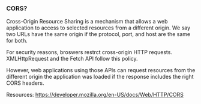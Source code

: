 ### CORS?
Cross-Origin Resource Sharing is a mechanism that allows a web application to access to selected resources from a different origin. 
We say two URLs have the same origin if the protocol, port, and host are the same for both.

For security reasons, broswers restrct cross-origin HTTP requests. XMLHttpRequest and the Fetch API follow this policy. 

However, web applications using those APIs can request resources from the different origin the application was loaded if the response includes the right CORS headers.


Resources: https://developer.mozilla.org/en-US/docs/Web/HTTP/CORS
